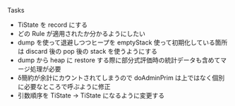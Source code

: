 Tasks

- TiState を record にする
- どの Rule が適用されたか分かるようにしたい
- dump を使って退避しつつヒープを emptyStack 使って初期化している箇所は discard 後の pop 後の stack を使うようにする
- dump から heap に restore する際に部分式評価時の統計データも含めてマージ処理が必要
- δ簡約が余計にカウントされてしまうので doAdminPrim は上ではなく個別に必要なところで呼ぶように修正
- 引数順序を TiState -> TiState になるように変更する
